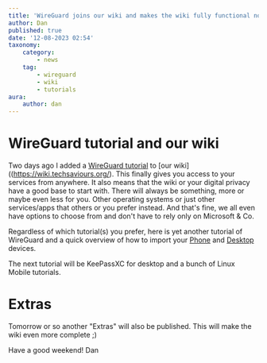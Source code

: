 ```yaml
---
title: 'WireGuard joins our wiki and makes the wiki fully functional now!'
author: Dan
published: true
date: '12-08-2023 02:54'
taxonomy:
    category:
        - news
    tag:
        - wireguard
        - wiki
        - tutorials
aura:
    author: dan
---
```


# WireGuard tutorial and our wiki

Two days ago I added a [WireGuard tutorial](https://wiki.techsaviours.org/en/server/services/wireguard) to [our wiki]((https://wiki.techsaviours.org/). This finally gives you access to your services from anywhere. 
It also means that the wiki or your digital privacy have a good base to start with. There will always be something, more or maybe even less for you. Other operating systems or just other services/apps that others or you prefer instead. And that's fine, we all even have options to choose from and don't have to rely only on Microsoft & Co.

Regardless of which tutorial(s) you prefer, here is yet another tutorial of WireGuard and a quick overview of how to import your [Phone](https://wiki.techsaviours.org/en/phone/apps/wireguard) and [Desktop](https://wiki.techsaviours.org/en/desktop/services/wireguard) devices.

The next tutorial will be KeePassXC for desktop and a bunch of Linux Mobile tutorials.


# Extras

Tomorrow or so another "Extras" will also be published. This will make the wiki even more complete ;)


Have a good weekend!
Dan
